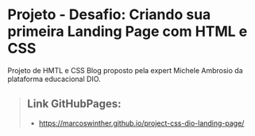# Projeto - Desafio: Criando sua primeira Landing Page com HTML e CSS
Projeto de HMTL e CSS Blog proposto pela expert Michele Ambrosio da plataforma educacional DIO.

> ## Link GitHubPages:
> - https://marcoswinther.github.io/project-css-dio-landing-page/
